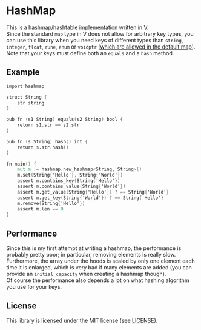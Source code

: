 # HashMap
This is a hashmap/hashtable implementation written in V.
<br>Since the standard `map` type in V does not allow for arbitrary key types, you can use this library when you need keys of different types than `string`, `integer`, `float`, `rune`, `enum` or `voidptr` ([which are allowed in the default map](https://github.com/vlang/v/blob/a0e7a46be4d468ecf61b0e6cd7c81f11ddbd4233/vlib/v/parser/parse_type.v#L131)).
<br>Note that your keys must define both an `equals` and a `hash` method.

## Example
```v
import hashmap

struct String {
	str string
}

pub fn (s1 String) equals(s2 String) bool {
	return s1.str == s2.str
}

pub fn (s String) hash() int {
	return s.str.hash()
}

fn main() {
	mut m := hashmap.new_hashmap<String, String>()
	m.set(String{'Hello'}, String{'World'})
	assert m.contains_key(String{'Hello'})
	assert m.contains_value(String{'World'})
	assert m.get_value(String{'Hello'}) ? == String{'World'}
	assert m.get_key(String{'World'}) ? == String{'Hello'}
	m.remove(String{'Hello'})
	assert m.len == 0
}
```

## Performance
Since this is my first attempt at writing a hashmap, the performance is probably pretty poor; in particular, removing elements is really slow.
<br>Furthermore, the array under the hoods is scaled by only one element each time it is enlarged, which is very bad if many elements are added (you can provide an `initial_capacity` when creating a hashmap though).
<br>Of course the performance also depends a lot on what hashing algorithm you use for your keys.

## License
This library is licensed under the MIT license (see [LICENSE](LICENSE)).